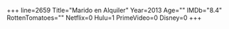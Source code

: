 +++
line=2659
Title="Marido en Alquiler"
Year=2013
Age=""
IMDb="8.4"
RottenTomatoes=""
Netflix=0
Hulu=1
PrimeVideo=0
Disney=0
+++

